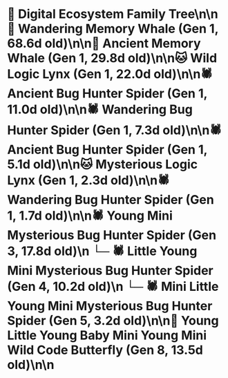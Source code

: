 # 🌳 Digital Ecosystem Family Tree\n\n🐋 Wandering Memory Whale (Gen 1, 68.6d old)\n\n🐋 Ancient Memory Whale (Gen 1, 29.8d old)\n\n🐱 Wild Logic Lynx (Gen 1, 22.0d old)\n\n🕷️ Ancient Bug Hunter Spider (Gen 1, 11.0d old)\n\n🕷️ Wandering Bug Hunter Spider (Gen 1, 7.3d old)\n\n🕷️ Ancient Bug Hunter Spider (Gen 1, 5.1d old)\n\n🐱 Mysterious Logic Lynx (Gen 1, 2.3d old)\n\n🕷️ Wandering Bug Hunter Spider (Gen 1, 1.7d old)\n\n🕷️ Young Mini Mysterious Bug Hunter Spider (Gen 3, 17.8d old)\n  └─ 🕷️ Little Young Mini Mysterious Bug Hunter Spider (Gen 4, 10.2d old)\n    └─ 🕷️ Mini Little Young Mini Mysterious Bug Hunter Spider (Gen 5, 3.2d old)\n\n🦋 Young Little Young Baby Mini Young Mini Wild Code Butterfly (Gen 8, 13.5d old)\n\n